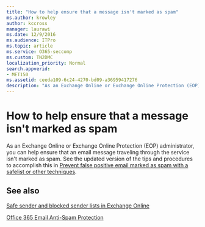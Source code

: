 ```yaml
---
title: "How to help ensure that a message isn't marked as spam"
ms.author: krowley
author: kccross
manager: laurawi
ms.date: 12/9/2016
ms.audience: ITPro
ms.topic: article
ms.service: O365-seccomp
ms.custom: TN2DMC
localization_priority: Normal
search.appverid:
- MET150
ms.assetid: ceeda109-6c24-4270-bd09-a36959417276
description: "As an Exchange Online or Exchange Online Protection (EOP) administrator, you can help ensure that an email message traveling through the service isn't marked as spam. See the updated version of the tips and procedures to accomplish this in Prevent false positive email marked as spam with a safelist or other techniques."
---
```


# How to help ensure that a message isn't marked as spam

As an Exchange Online or Exchange Online Protection (EOP) administrator, you can help ensure that an email message traveling through the service isn't marked as spam. See the updated version of the tips and procedures to accomplish this in [Prevent false positive email marked as spam with a safelist or other techniques](https://go.microsoft.com/fwlink/p/?LinkID=534224). 
  
## See also

[Safe sender and blocked sender lists in Exchange Online](safe-sender-and-blocked-sender-lists-faq.md)

[Office 365 Email Anti-Spam Protection](https://support.office.com/en-US/article/Office-365-Email-Anti-Spam-Protection-6a601501-a6a8-4559-b2e7-56b59c96a586)


